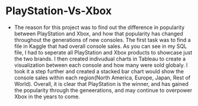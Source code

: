 # PlayStation-Vs-Xbox

- The reason for this project was to find out the difference in popularity between PlayStation and Xbox, and how that popularity has changed throughout the generations of new consoles. The first task was to find a file in Kaggle that had overall console sales. As you can see in my SQL file, I had to seperate all PlayStation and Xbox products to showcase just the two brands. I then created indivudual charts in Tableau to create a visualization between each console and how many were sold globaly. I took it a step further and created a stacked bar chart would show the console sales within each region(North America, Europe, Japan, Rest of World). Overall, it is clear that PlayStation is the winner, and has gained the popularity through the geneerations, and may continue to overpower Xbox in the years to come.
